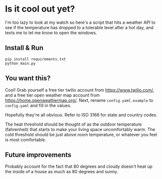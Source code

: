 # Is it cool out yet?

I'm too lazy to look at my watch so here's a script that hits a weather API to see if the temperature has dropped to a tolerable level after a hot day, and texts me to let me know to open the windows.

## Install & Run

```
pip install requirements.txt
python main.py
```

## You want this?

Cool! Grab yourself a free tier twilio account from https://www.twilio.com/, and a free tier open weather map account from https://home.openweathermap.org/.
Next, rename `config.yaml.example` to `config.yaml` and fill in the values.

Hopefully they're all obvious. Refer to ISO 3166 for state and country codes.

The heat threshold should be thought of as the outdoor temperature (fahrenheit) that starts to make your living space uncomfortably warm.
The cold threshold should be just above room temperature, or whatever you feel is most comfortable.

## Future improvements

Probably account for the fact that 80 degrees and cloudy doesn't heat up the inside of a house as much as 80 degrees and sunny.
